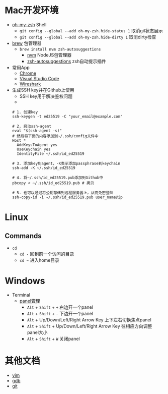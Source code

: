 # Mac开发环境

- [oh-my-zsh](https://ohmyz.sh/) Shell
  - `git config --global --add oh-my-zsh.hide-status 1` 取消git状态展示
  - `git config --global --add oh-my-zsh.hide-dirty 1` 取消dirty检查
- [brew](https://brew.sh) 包管理器
  - `brew install nvm zsh-autosuggestions`
    - [nvm](https://github.com/nvm-sh/nvm) NodeJS包管理器
    - [zsh-autosuggestions](https://github.com/zsh-users/zsh-autosuggestions) zsh自动提示插件
- 常用App
  - [Chrome](https://www.google.com/chrome)
  - [Visual Studio Code](https://code.visualstudio.com)
  - [Wireshark](https://www.wireshark.org)
- 生成SSH key并在Github上使用
  - SSH key用于解决鉴权问题
  - 
  ```shell
  # 1. 创建key
  ssh-keygen -t ed25519 -C "your_email@example.com"

  # 2. 启动ssh-agent
  eval "$(ssh-agent -s)"
  # 然后将下面的内容添加到~/.ssh/config文件中
  Host *
    AddKeysToAgent yes
    UseKeychain yes
    IdentityFile ~/.ssh/id_ed25519

  # 3. 添加key到agent，-K表示添加passphrase到keychain
  ssh-add -K ~/.ssh/id_ed25519

  # 4. 将~/.ssh/id_ed25519.pub添加到Github中
  pbcopy < ~/.ssh/id_ed25519.pub # 拷贝

  # 5. 也可以通过将公钥存储到远程服务器上，从而免密登陆
  ssh-copy-id -i ~/.ssh/id_ed25519.pub user_name@ip
  ```

# Linux

## Commands

- `cd`
  - `cd -` 回到前一个访问的目录
  - `cd ~` 进入home目录

# Windows

- Terminal
  - [panel管理](https://docs.microsoft.com/en-us/windows/terminal/panes)
    - `Alt` + `Shift` + `+` 右边开一个panel
    - `Alt` + `Shift` + `-` 下边开一个panel
    - `Alt` + Up/Down/Left/Right Arrow Key 上下左右切换焦点panel
    - `Alt` + `Shift` + Up/Down/Left/Right Arrow Key 往相应方向调整panel大小
    - `Alt` + `Shift` + `W` 关闭panel


# 其他文档

- [vim](./vim.md)
- [gdb](./gdb)
- [git](./git)
